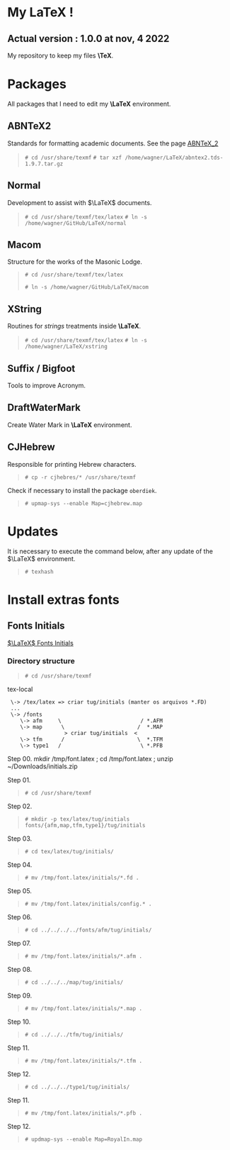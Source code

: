 # My LaTeX !

## Actual version : 1.0.0 at nov, 4 2022

My repository to keep my files **\TeX**.

# Packages

All packages that I need to edit my **\LaTeX** environment.

##  ABNTeX2

Standards for formatting academic documents. See the page [ABNTeX_2](https://www.abntex.net.br/ "ABNTeX")

> `# cd /usr/share/texmf`
> `# tar xzf /home/wagner/LaTeX/abntex2.tds-1.9.7.tar.gz`

## Normal

Development to assist with $\LaTeX$ documents.

>`# cd /usr/share/texmf/tex/latex`
>`# ln -s /home/wagner/GitHub/LaTeX/normal`

## Macom

Structure for the works of the Masonic Lodge.

>`# cd /usr/share/texmf/tex/latex`
>
>`# ln -s /home/wagner/GitHub/LaTeX/macom`

## XString

Routines for *strings* treatments inside **\LaTeX**.

> `# cd /usr/share/texmf/tex/latex`
> `# ln -s /home/wagner/LaTeX/xstring`

## Suffix / Bigfoot

Tools to improve Acronym.

## DraftWaterMark

Create Water Mark in **\LaTeX** environment.

## CJHebrew

Responsible for printing Hebrew characters.

> `# cp -r cjhebres/* /usr/share/texmf`

Check if necessary to install the package `oberdiek`.

> `# upmap-sys --enable Map=cjhebrew.map`

# Updates

It is necessary to execute the command below, after any update of the $\LaTeX$ environment.

> `# texhash`

# Install extras fonts

## Fonts Initials

[$\LaTeX$ Fonts Initials](https://tug.org/FontCatalogue/otherfonts.html "Fonts Initials")

### Directory structure

> `# cd /usr/share/texmf`


tex-local
```
 \-> /tex/latex => criar tug/initials (manter os arquivos *.FD)
 ...
 \-> /fonts
	\-> afm		\			              /	*.AFM
	\-> map		 \			             /	*.MAP
                  > criar tug/initials	<
	\-> tfm		 /			             \	*.TFM
	\-> type1	/			              \	*.PFB
```

Step 00.
mkdir /tmp/font.latex ; cd /tmp/font.latex ; unzip ~/Downloads/initials.zip

Step 01.
> `# cd /usr/share/texmf`

Step 02.
>`# mkdir -p tex/latex/tug/initials fonts/{afm,map,tfm,type1}/tug/initials`

Step 03.
> `# cd tex/latex/tug/initials/`

Step 04.
> `# mv /tmp/font.latex/initials/*.fd .`

Step 05.
> `# mv /tmp/font.latex/initials/config.* .`

Step 06.
> `# cd ../../../../fonts/afm/tug/initials/`

Step 07.
> `# mv /tmp/font.latex/initials/*.afm .`

Step 08.
> `# cd ../../../map/tug/initials/`

Step 09.
> `# mv /tmp/font.latex/initials/*.map .`

Step 10.
> `# cd ../../../tfm/tug/initials/`

Step 11.
> `# mv /tmp/font.latex/initials/*.tfm .`

Step 12.
> `# cd ../../../type1/tug/initials/`

Step 11.
> `# mv /tmp/font.latex/initials/*.pfb .`

Step 12.
> `# updmap-sys --enable Map=RoyalIn.map`
